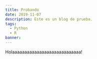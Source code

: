 ```yaml
---
title: Probando
date: 2019-11-07
description: Este es un blog de prueba.
tags:
  - Python
  - R
banner: 
---
```




Holaaaaaaaaaaaaaaaaaaaaaaaaaaaa!